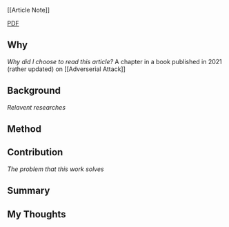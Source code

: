 [[Article Note]]

[PDF](files/Average/Adverserial%20Attack/chapter8.pdf)

## Why 
*Why did I choose to read this article?*
A chapter in a book published in 2021 (rather updated) on [[Adverserial Attack]]

## Background
*Relavent researches*


## Method


## Contribution
*The problem that this work solves*


## Summary


## My Thoughts